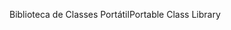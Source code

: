 <span data-ttu-id="4e6cb-101">Biblioteca de Classes Portátil</span><span class="sxs-lookup"><span data-stu-id="4e6cb-101">Portable Class Library</span></span>